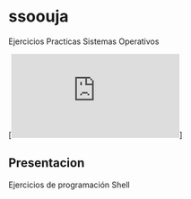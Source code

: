 # ssoouja
Ejercicios Practicas Sistemas Operativos

[![Build Status](https://github.com/angelgg91/ssoouja/blob/master/README.md)]
## Presentacion
Ejercicios de programación Shell
